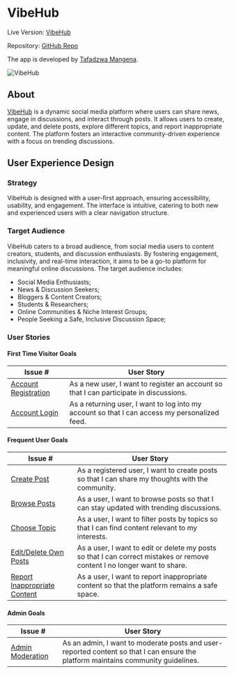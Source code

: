# VibeHub

Live Version: [VibeHub](https://vibehub-d3289bc84e8e.herokuapp.com/)


Repository: [GitHub Repo](https://github.com/TafadzwaMangena/VibeHub)

The app is developed by [Tafadzwa Mangena](https://github.com/TafadzwaMangena).

![VibeHub](feed-photo)

## About

[VibeHub](https://vibehub-d3289bc84e8e.herokuapp.com/) is a dynamic social media platform where users can share news, engage in discussions, and interact through posts. It allows users to create, update, and delete posts, explore different topics, and report inappropriate content. The platform fosters an interactive community-driven experience with a focus on trending discussions.


## User Experience Design

### Strategy

VibeHub is designed with a user-first approach, ensuring accessibility, usability, and engagement. The interface is intuitive, catering to both new and experienced users with a clear navigation structure.

### Target Audience

VibeHub caters to a broad audience, from social media users to content creators, students, and discussion enthusiasts. By fostering engagement, inclusivity, and real-time interaction, it aims to be a go-to platform for meaningful online discussions. The target audience includes:
  * Social Media Enthusiasts;
  * News & Discussion Seekers;
  * Bloggers & Content Creators;
  * Students & Researchers;
  * Online Communities & Niche Interest Groups;
  * People Seeking a Safe, Inclusive Discussion Space;


### User Stories

#### **First Time Visitor Goals**

| Issue #    | User Story |
|-------------|-------------|
|[Account Registration](https://github.com/TafadzwaMangena/VibeHub/issues/1)|As a new user, I want to register an account so that I can participate in discussions.  |
|[Account Login](https://github.com/TafadzwaMangena/VibeHub/issues/2)|As a returning user, I want to log into my account so that I can access my personalized feed. |



#### **Frequent User Goals**

| Issue #      | User Story |
|-------------|-------------|
|[Create Post](https://github.com/TafadzwaMangena/VibeHub/issues/3)|As a registered user, I want to create posts so that I can share my thoughts with the community.  |
|[Browse Posts](https://github.com/TafadzwaMangena/VibeHub/issues/4)|As a user, I want to browse posts so that I can stay updated with trending discussions.  |
|[Choose Topic](https://github.com/TafadzwaMangena/VibeHub/issues/7)|As a user, I want to filter posts by topics so that I can find content relevant to my interests.  |
|[Edit/Delete Own Posts](https://github.com/TafadzwaMangena/VibeHub/issues/9)|As a user, I want to edit or delete my posts so that I can correct mistakes or remove content I no longer want to share.  |
|[Report Inappropriate Content](https://github.com/TafadzwaMangena/VibeHub/issues/11)|As a user, I want to report inappropriate content so that the platform remains a safe space. |

#### **Admin Goals**

| Issue #    | User Story |
|-------------|-------------|
|[Admin Moderation](https://github.com/TafadzwaMangena/VibeHub/issues/8)|As an admin, I want to moderate posts and user-reported content so that I can ensure the platform maintains community guidelines.  |